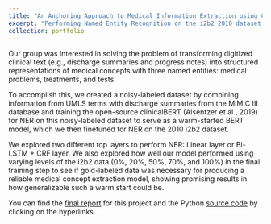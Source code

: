 ```yaml
---
title: "An Anchoring Approach to Medical Information Extraction using Clinical BERT Embeddings (May 2020)"
excerpt: "Performing Named Entity Recognition on the i2b2 2010 dataset using clinicalBERT and an anchoring approach, warm-starting clinicalBERT embeddings with noisy-labeled MIMIC III notes using UMLS terms."
collection: portfolio
---
```

Our group was interested in solving the problem of transforming digitized clinical text (e.g., discharge summaries and progress notes) into structured representations of medical concepts with three named entities: medical problems, treatments, and tests.

To accomplish this, we created a noisy-labeled dataset by combining information from UMLS terms with discharge summaries from the MIMIC III database and training the open-source clinicalBERT (Alsentzer et al., 2019) for NER on this noisy-labeled dataset to serve as a warm-started BERT model, which we then finetuned for NER on the 2010 i2b2 dataset. 

We explored two different top layers to perform NER: Linear layer or Bi-LSTM + CRF layer. We also explored how well our model performed using varying levels of the i2b2 data (0%, 20%, 50%, 70%, and 100%) in the final training step to see if gold-labeled data was necessary for producing a reliable medical concept extraction model, showing promising results in how generalizable such a warm start could be.

You can find the [final report](/images/Anchoring_clinicalBERT_NER.pdf) for this project and the Python [source code](https://github.com/hamzatazib/Anchoring_clinicalBERT_NER) by clicking on the hyperlinks.

